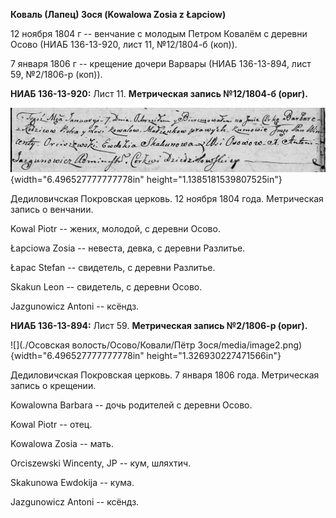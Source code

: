 **Коваль (Лапец) Зося (Kowalowa Zosia z Łapciow)**

12 ноября 1804 г -- венчание с молодым Петром Ковалём с деревни Осово
(НИАБ 136-13-920, лист 11, №12/1804-б (коп)).

7 января 1806 г -- крещение дочери Варвары (НИАБ 136-13-894, лист 59,
№2/1806-р (коп)).

**НИАБ 136-13-920:** Лист 11. **Метрическая запись №12/1804-б (ориг).**

![](./media/787fb1af8136a6edf2b430a580d56285c2b2f06a.png){width="6.496527777777778in"
height="1.1385181539807525in"}

Дедиловичская Покровская церковь. 12 ноября 1804 года. Метрическая
запись о венчании.

Kowal Piotr -- жених, молодой, с деревни Осовo.

Łapciowa Zosia -- невеста, девка, с деревни Разлитье.

Łapac Stefan -- свидетель, с деревни Разлитье.

Skakun Leon -- свидетель, с деревни Осовo.

Jazgunowicz Antoni -- ксёндз.

**НИАБ 136-13-894:** Лист 59. **Метрическая запись №2/1806-р (ориг).**

![](./Осовская волость/Осово/Ковали/Пётр Зося/media/image2.png){width="6.496527777777778in"
height="1.326930227471566in"}

Дедиловичская Покровская церковь. 7 января 1806 года. Метрическая запись
о крещении.

Kowalowna Barbara -- дочь родителей с деревни Осовo.

Kowal Piotr -- отец.

Kowalowa Zosia -- мать.

Orciszewski Wincenty, JP -- кум, шляхтич.

Skakunowa Ewdokija -- кума.

Jazgunowicz Antoni -- ксёндз.
